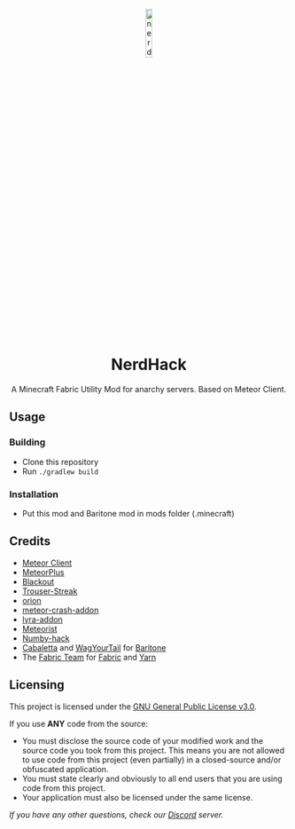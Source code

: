 
<p align="center">
<img src="https://images.emojiterra.com/twitter/v14.0/1024px/1f913.png" alt="nerd-hack-logo" width="15%"/>
</p>

<h1 align="center">NerdHack</h1>
<p align="center">A Minecraft Fabric Utility Mod for anarchy servers. Based on Meteor Client.</p>

## Usage

### Building
- Clone this repository
- Run `./gradlew build`

### Installation
- Put this mod and Baritone mod in mods folder (.minecraft)

## Credits
- [Meteor Client](https://github.com/MeteorDevelopment/meteor-client)
- [MeteorPlus](https://github.com/Nekiplay/MeteorPlus)
- [Blackout](https://github.com/KassuK1/Blackout)
- [Trouser-Streak](https://github.com/etianl/Trouser-Streak)
- [orion](https://github.com/AntiCope/orion)
- [meteor-crash-addon](https://github.com/AntiCope/meteor-crash-addon)
- [lyra-addon](https://github.com/RattlesHyper/lyra-addon)
- [Meteorist](https://github.com/Zgoly/Meteorist)
- [Numby-hack](https://github.com/cqb13/Numby-hack)
- [Cabaletta](https://github.com/cabaletta) and [WagYourTail](https://github.com/wagyourtail) for [Baritone](https://github.com/cabaletta/baritone)  
- The [Fabric Team](https://github.com/FabricMC) for [Fabric](https://github.com/FabricMC/fabric-loader) and [Yarn](https://github.com/FabricMC/yarn)

## Licensing
This project is licensed under the [GNU General Public License v3.0](https://www.gnu.org/licenses/gpl-3.0.en.html). 

If you use **ANY** code from the source:
- You must disclose the source code of your modified work and the source code you took from this project. This means you are not allowed to use code from this project (even partially) in a closed-source and/or obfuscated application.
- You must state clearly and obviously to all end users that you are using code from this project.
- Your application must also be licensed under the same license.

*If you have any other questions, check our [Discord](https://discord.gg/STwrBFMk3T) server.*
